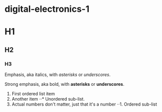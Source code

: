# digital-electronics-1


# H1
## H2
### H3

Emphasis, aka italics, with *asterisks* or _underscores_.

Strong emphasis, aka bold, with **asterisks** or __underscores__.

1. First ordered list item
2. Another item
⋅⋅* Unordered sub-list. 
1. Actual numbers don't matter, just that it's a number
⋅⋅1. Ordered sub-list

